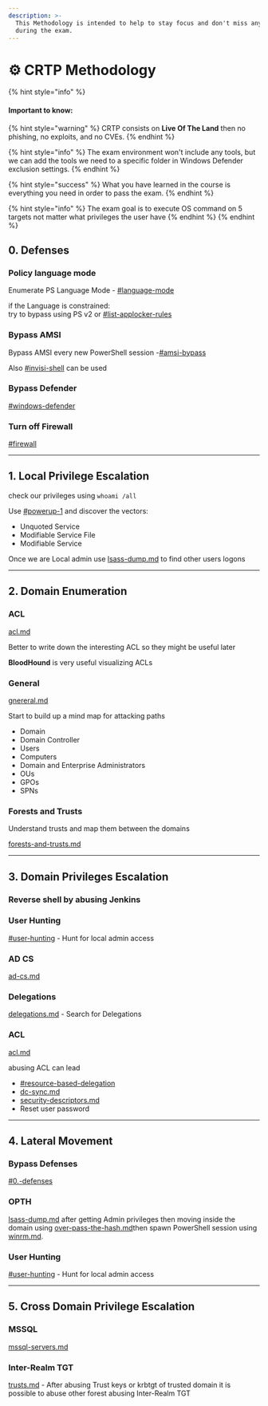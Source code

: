 ```yaml
---
description: >-
  This Methodology is intended to help to stay focus and don't miss anything
  during the exam.
---
```


# ⚙️ CRTP Methodology

{% hint style="info" %}
#### **Important to know:**

{% hint style="warning" %}
CRTP consists on **Live Of The Land** then no phishing, no exploits, and no CVEs.
{% endhint %}

{% hint style="info" %}
The exam environment won't include any tools, but we can add the tools we need to a specific folder in Windows Defender exclusion settings.
{% endhint %}

{% hint style="success" %}
What you have learned in the course is everything you need in order to pass the exam.
{% endhint %}

{% hint style="info" %}
The exam goal is to execute OS command on 5 targets not matter what privileges the user have
{% endhint %}
{% endhint %}

## 0. Defenses

### Policy language mode

Enumerate PS Language Mode - [#language-mode](basic-enumeration/protection.md#language-mode "mention")

if the Language is constrained:\
try to bypass using PS v2 or [#list-applocker-rules](basic-enumeration/protection.md#list-applocker-rules "mention")

### Bypass AMSI

Bypass AMSI every new PowerShell session -[#amsi-bypass](misc/bypass-defenses.md#amsi-bypass "mention")

Also [#invisi-shell](misc/bypass-defenses.md#invisi-shell "mention") can be used

### Bypass Defender

[#windows-defender](misc/bypass-defenses.md#windows-defender "mention")

### Turn off Firewall

[#firewall](misc/bypass-defenses.md#firewall "mention")

***

## 1. Local Privilege Escalation

check our privileges using `whoami /all`

Use [#powerup-1](privilege-escalation/local-privilege-escalation.md#powerup-1 "mention") and discover the vectors:

* Unquoted Service
* Modifiable Service File
* Modifiable Service

Once we are Local admin use [lsass-dump.md](lateral-movement/lsass-dump.md "mention") to find other users logons

***

## 2. Domain Enumeration

### ACL

[acl.md](ad-enumeration/acl.md "mention")

Better to write down the interesting ACL so they might be useful later

**BloodHound** is very useful visualizing ACLs

### General

[gnereral.md](ad-enumeration/gnereral.md "mention")

Start to build up a mind map for attacking paths

* Domain
* Domain Controller
* Users
* Computers
* Domain and Enterprise Administrators
* OUs
* GPOs
* SPNs

### Forests and Trusts

Understand trusts and map them between the domains

[forests-and-trusts.md](ad-enumeration/forests-and-trusts.md "mention")

***

## 3. Domain Privileges Escalation

### Reverse shell by abusing Jenkins

### User Hunting

[#user-hunting](ad-enumeration/gnereral.md#user-hunting "mention") - Hunt for local admin access

### AD CS

[ad-cs.md](privilege-escalation/cross-domain-privilege-escalation/ad-cs.md "mention")

### Delegations

[delegations.md](privilege-escalation/domain-privilege-escalation/delegations.md "mention") - Search for Delegations

### ACL

[acl.md](persistence/acl.md "mention")

abusing ACL can lead

* [#resource-based-delegation](privilege-escalation/domain-privilege-escalation/delegations.md#resource-based-delegation "mention")
* [dc-sync.md](lateral-movement/dc-sync.md "mention")
* [security-descriptors.md](persistence/security-descriptors.md "mention")
* Reset user password

***

## 4. Lateral Movement

### Bypass Defenses

[#0.-defenses](crtp-methodology.md#0.-defenses "mention")

### OPTH

[lsass-dump.md](lateral-movement/lsass-dump.md "mention") after getting Admin privileges then moving inside the domain using [over-pass-the-hash.md](lateral-movement/over-pass-the-hash.md "mention")then spawn PowerShell session using [winrm.md](lateral-movement/winrm.md "mention").

### User Hunting

[#user-hunting](ad-enumeration/gnereral.md#user-hunting "mention") - Hunt for local admin access

***

## 5. Cross Domain Privilege Escalation

### MSSQL

[mssql-servers.md](privilege-escalation/cross-domain-privilege-escalation/mssql-servers.md "mention")

### Inter-Realm TGT

[trusts.md](privilege-escalation/cross-domain-privilege-escalation/trusts.md "mention") - After abusing Trust keys or krbtgt of trusted domain it is possible to abuse other forest abusing Inter-Realm TGT
